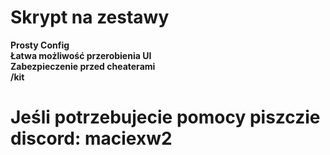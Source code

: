 <h1>Skrypt na zestawy</h1>
<b>Prosty Config</b> <br>
<b>Łatwa możliwość przerobienia UI</b> <br>
<b>Zabezpieczenie przed cheaterami</b> <br>
<b>/kit</b> <br>
<h1> Jeśli potrzebujecie pomocy piszczie discord: maciexw2</h1> 

